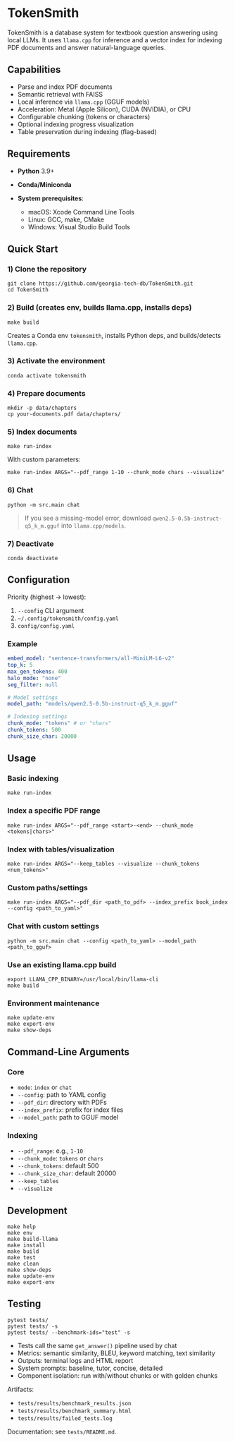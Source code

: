 # TokenSmith

TokenSmith is a database system for textbook question answering using local LLMs. It uses `llama.cpp` for inference and a vector index for indexing PDF documents and answer natural-language queries.

## Capabilities

* Parse and index PDF documents
* Semantic retrieval with FAISS
* Local inference via `llama.cpp` (GGUF models)
* Acceleration: Metal (Apple Silicon), CUDA (NVIDIA), or CPU
* Configurable chunking (tokens or characters)
* Optional indexing progress visualization
* Table preservation during indexing (flag-based)

## Requirements

* **Python** 3.9+
* **Conda/Miniconda**
* **System prerequisites**:

  * macOS: Xcode Command Line Tools
  * Linux: GCC, make, CMake
  * Windows: Visual Studio Build Tools

## Quick Start

### 1) Clone the repository

```shell
git clone https://github.com/georgia-tech-db/TokenSmith.git
cd TokenSmith
```

### 2) Build (creates env, builds llama.cpp, installs deps)

```shell
make build
```

Creates a Conda env `tokensmith`, installs Python deps, and builds/detects `llama.cpp`.

### 3) Activate the environment

```shell
conda activate tokensmith
```

### 4) Prepare documents

```shell
mkdir -p data/chapters
cp your-documents.pdf data/chapters/
```

### 5) Index documents

```shell
make run-index
```

With custom parameters:

```shell
make run-index ARGS="--pdf_range 1-10 --chunk_mode chars --visualize"
```

### 6) Chat

```shell
python -m src.main chat
```

> If you see a missing-model error, download `qwen2.5-0.5b-instruct-q5_k_m.gguf` into `llama.cpp/models`.

### 7) Deactivate

```shell
conda deactivate
```

## Configuration

Priority (highest → lowest):

1. `--config` CLI argument
2. `~/.config/tokensmith/config.yaml`
3. `config/config.yaml`

### Example

```yaml
embed_model: "sentence-transformers/all-MiniLM-L6-v2"
top_k: 5
max_gen_tokens: 400
halo_mode: "none"
seg_filter: null

# Model settings
model_path: "models/qwen2.5-0.5b-instruct-q5_k_m.gguf"

# Indexing settings
chunk_mode: "tokens" # or "chars"
chunk_tokens: 500
chunk_size_char: 20000
```

## Usage

### Basic indexing

```shell
make run-index
```

### Index a specific PDF range

```shell
make run-index ARGS="--pdf_range <start>-<end> --chunk_mode <tokens|chars>"
```

### Index with tables/visualization

```shell
make run-index ARGS="--keep_tables --visualize --chunk_tokens <num_tokens>"
```

### Custom paths/settings

```shell
make run-index ARGS="--pdf_dir <path_to_pdf> --index_prefix book_index --config <path_to_yaml>"
```

### Chat with custom settings

```shell
python -m src.main chat --config <path_to_yaml> --model_path <path_to_gguf>
```

### Use an existing llama.cpp build

```shell
export LLAMA_CPP_BINARY=/usr/local/bin/llama-cli
make build
```

### Environment maintenance

```shell
make update-env
make export-env
make show-deps
```

## Command-Line Arguments

### Core

* `mode`: `index` or `chat`
* `--config`: path to YAML config
* `--pdf_dir`: directory with PDFs
* `--index_prefix`: prefix for index files
* `--model_path`: path to GGUF model

### Indexing

* `--pdf_range`: e.g., `1-10`
* `--chunk_mode`: `tokens` or `chars`
* `--chunk_tokens`: default 500
* `--chunk_size_char`: default 20000
* `--keep_tables`
* `--visualize`

## Development

```shell
make help
make env
make build-llama
make install
make build
make test
make clean
make show-deps
make update-env
make export-env
```

## Testing

```shell
pytest tests/
pytest tests/ -s
pytest tests/ --benchmark-ids="test" -s
```

* Tests call the same `get_answer()` pipeline used by chat
* Metrics: semantic similarity, BLEU, keyword matching, text similarity
* Outputs: terminal logs and HTML report
* System prompts: baseline, tutor, concise, detailed
* Component isolation: run with/without chunks or with golden chunks

Artifacts:

* `tests/results/benchmark_results.json`
* `tests/results/benchmark_summary.html`
* `tests/results/failed_tests.log`

Documentation: see `tests/README.md`.
